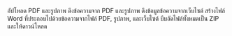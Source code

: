 อัปโหลด PDF และรูปภาพ
ดึงข้อความจาก PDF และรูปภาพ
ดึงข้อมูลข้อความจากเว็บไซต์
สร้างไฟล์ Word ที่ประกอบไปด้วยข้อความจากไฟล์ PDF, รูปภาพ, และเว็บไซต์
บีบอัดไฟล์ทั้งหมดเป็น ZIP และให้ดาวน์โหลด
